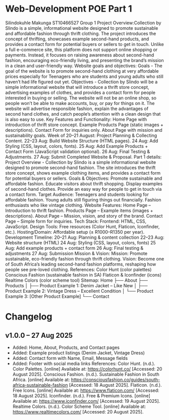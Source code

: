 # Web-Development POE Part 1
Silindokuhle Makunga
ST10466527
Group 1
Project Overview:Collection by Slindo is a simple, informational website designed to promote sustainable and affordable fashion through thrift clothing. The project introduces the concept of thrifting, showcases example second-hand products, and provides a contact form for potential buyers or sellers to get in touch. Unlike a full e-commerce site, this platform does not support online shopping or payments. Instead, it focuses on raising awareness about second-hand fashion, encouraging eco-friendly living, and presenting the brand’s mission in a clean and user-friendly way.
Website goals and objectives: Goals - The goal of the website is to promote second-hand clothing at very affordable prices especially for Teenagers who are students and young adults who still haven’t had life figured out yet. Objectives - Collection by Slindo will be a simple informational website that will introduce a thrift store concept, advertising examples of clothes, and provides a contact form for people interested in buying or selling. The website will not be an online shop, so people won’t be able to make accounts, buy, or pay for things on it. The website will advertise responsible fashion, explain the advantages of second hand clothes, and catch people’s attention with a clean design that is also easy to use.
Key Features and Functionality:	Home Page with introduction of thrift store concept. Example Products Page (static images + descriptions). Contact Form for inquiries only. About Page with mission and sustainability goals.
Week of 20–21 August: Project Planning & Collecting Content. 22–23 Aug: Build Website Structure (HTML pages). 24 Aug: Add Styling (CSS, layout, colors, fonts). 25 Aug:  Add Example Products + Contact Form (JavaScript validation optional). 26 Aug: Final Testing & Adjustments. 27 Aug: Submit Completed Website & Proposal.
Part 1 details: Project Overview - Collection by Slindo is a simple informational website designed to promote second-hand fashion.
The site introduces the thrift store concept, shows example clothing items, and provides a contact form for potential buyers or sellers. 
Goals & Objectives: Promote sustainable and affordable fashion. Educate visitors about thrift shopping. Display examples of second-hand clothes. Provide an easy way for people to get in touch via a contact form. Target Audience: Teenagers and students looking for affordable fashion. Young adults still figuring things out financially. Fashion enthusiasts who like vintage clothing. 
Website Features: Home Page – Introduction to thrift fashion. Products Page – Example items (images + descriptions). About Page – Mission, vision, and story of the brand. Contact Page – Simple form for inquiries. Tech Stack:
Frontend: HTML, CSS, JavaScript. Design Tools: Free resources (Color Hunt, Flaticon, Iconfinder, etc.). Hosting/Domain: Affordable setup (± R1000–R1350 per year). 
Development Timeline:
20–21 Aug: Planning & content collection
22–23 Aug: Website structure (HTML)
24 Aug: Styling (CSS, layout, colors, fonts)
25 Aug: Add example products + contact form
26 Aug: Final testing & adjustments
27 Aug: Submission
Mission & Vision:
Mission: Promote sustainable, eco-friendly fashion through thrift clothing.
Vision: Become one of South Africa’s leading second-hand fashion platforms, reshaping how people see pre-loved clothing.
References:
Color Hunt (color palettes)
Conscious Fashion (sustainable fashion in SA)
Flaticon & Iconfinder (icons)
Realtime Colors (color scheme tool)
Sitemap: Home
 ├── About
 ├── Products
 │     ├── Product Example 1: Denim Jacket – Like New
 │     ├── Product Example 2: Vintage Dress – Excellent Condition
 │     └── Product Example 3: [Other Product Example]
 └── Contact
# Changelog
## v1.0.0 – 27 Aug 2025
- Added: Home, About, Products, and Contact pages
- Added: Example product listings (Denim Jacket, Vintage Dress)
- Added: Contact form with Name, Email, Message fields
- Added: Footer with social media links
 References: Color Hunt. (n.d.). Color Palettes. [online] Available at: https://colorhunt.co/ [Accessed: 20 August 2025].
Conscious Fashion. (n.d.). Sustainable Fashion in South Africa. [online] Available at: https://consciousfashion.co/guides/south-africa-sustainable-fashion [Accessed: 18 August 2025].
Flaticon. (n.d.). Free Icons. [online] Available at: https://www.flaticon.com/ [Accessed: 18 August 2025].
Iconfinder. (n.d.). Free & Premium Icons. [online] Available at: https://www.iconfinder.com/ [Accessed: 19 August 2025].
Realtime Colors. (n.d.). Color Scheme Tool. [online] Available at: https://www.realtimecolors.com/ [Accessed: 20 August 2025]. 
